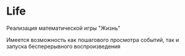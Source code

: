 # Life
Реализация математической игры "Жизнь"

Имеется возможность как пошагового просмотра событий, так и запуска бесперерывного воспроизведения
